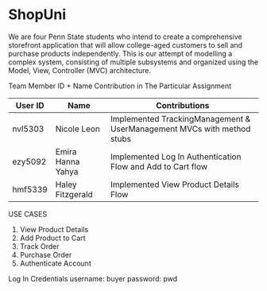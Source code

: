 # ShopUni

We are four Penn State students who intend to create a comprehensive storefront application that will allow college-aged customers to sell and purchase products independently. This is our attempt of modelling a complex system, consisting of multiple subsystems and organized using the Model, View, Controller (MVC) architecture.


Team Member ID + Name	Contribution in The Particular Assignment

| User ID | Name              | Contributions                                                          |
|---------|-------------------|------------------------------------------------------------------------|
| nvl5303 | Nicole Leon       | Implemented TrackingManagement & UserManagement MVCs with method stubs |
| ezy5092 | Emira Hanna Yahya | Implemented Log In Authentication Flow and Add to Cart flow            |
| hmf5339 | Haley Fitzgerald  | Implemented View Product Details Flow                                  |


USE CASES
1. View Product Details
2. Add Product to Cart
3. Track Order
4. Purchase Order
5. Authenticate Account

Log In Credentials
username: buyer
password: pwd